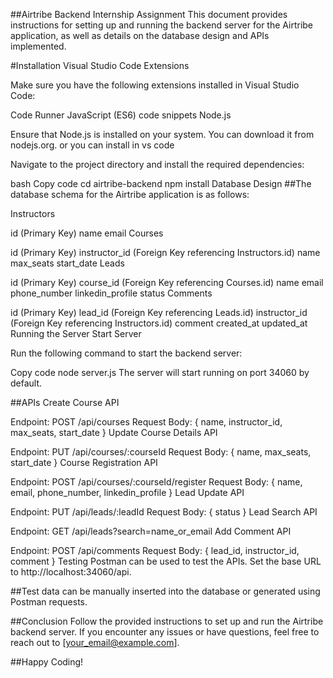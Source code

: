 ##Airtribe Backend Internship Assignment
This document provides instructions for setting up and running the backend server for the Airtribe application, as well as details on the database design and APIs implemented.

#Installation
Visual Studio Code Extensions

Make sure you have the following extensions installed in Visual Studio Code:

Code Runner
JavaScript (ES6) code snippets
Node.js

Ensure that Node.js is installed on your system. You can download it from nodejs.org. 
or 
you can install in vs code 


Navigate to the project directory and install the required dependencies:

bash
Copy code
cd airtribe-backend
npm install
Database Design
##The database schema for the Airtribe application is as follows:

Instructors

id (Primary Key)
name
email
Courses

id (Primary Key)
instructor_id (Foreign Key referencing Instructors.id)
name
max_seats
start_date
Leads

id (Primary Key)
course_id (Foreign Key referencing Courses.id)
name
email
phone_number
linkedin_profile
status
Comments

id (Primary Key)
lead_id (Foreign Key referencing Leads.id)
instructor_id (Foreign Key referencing Instructors.id)
comment
created_at
updated_at
Running the Server
Start Server

Run the following command to start the backend server:

Copy code
node server.js
The server will start running on port 34060 by default.

##APIs
Create Course API

Endpoint: POST /api/courses
Request Body: { name, instructor_id, max_seats, start_date }
Update Course Details API

Endpoint: PUT /api/courses/:courseId
Request Body: { name, max_seats, start_date }
Course Registration API

Endpoint: POST /api/courses/:courseId/register
Request Body: { name, email, phone_number, linkedin_profile }
Lead Update API

Endpoint: PUT /api/leads/:leadId
Request Body: { status }
Lead Search API

Endpoint: GET /api/leads?search=name_or_email
Add Comment API

Endpoint: POST /api/comments
Request Body: { lead_id, instructor_id, comment }
Testing
Postman can be used to test the APIs. Set the base URL to http://localhost:34060/api.

##Test data can be manually inserted into the database or generated using Postman requests.

##Conclusion
Follow the provided instructions to set up and run the Airtribe backend server. If you encounter any issues or have questions, feel free to reach out to [your_email@example.com].

##Happy Coding!
